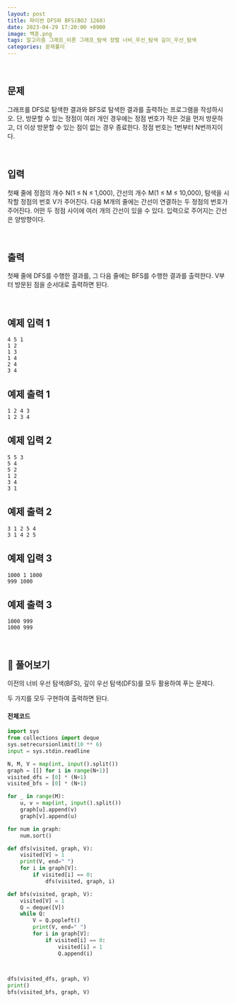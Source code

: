 ```yaml
---
layout: post
title: 파이썬 DFS와 BFS(BOJ 1260)
date: 2023-04-29 17:20:00 +0900
image: 백준.png
tags: 알고리즘 그래프_이론 그래프_탐색 정렬 너비_우선_탐색 깊이_우선_탐색
categories: 문제풀이
---
```


<br>

## 문제

그래프를 DFS로 탐색한 결과와 BFS로 탐색한 결과를 출력하는 프로그램을 작성하시오. 단, 방문할 수 있는 정점이 여러 개인 경우에는 정점 번호가 작은 것을 먼저 방문하고, 더 이상 방문할 수 있는 점이 없는 경우 종료한다. 정점 번호는 1번부터 N번까지이다.

<br>

## 입력

첫째 줄에 정점의 개수 N(1 ≤ N ≤ 1,000), 간선의 개수 M(1 ≤ M ≤ 10,000), 탐색을 시작할 정점의 번호 V가 주어진다. 다음 M개의 줄에는 간선이 연결하는 두 정점의 번호가 주어진다. 어떤 두 정점 사이에 여러 개의 간선이 있을 수 있다. 입력으로 주어지는 간선은 양방향이다.

<br>

## 출력

첫째 줄에 DFS를 수행한 결과를, 그 다음 줄에는 BFS를 수행한 결과를 출력한다. V부터 방문된 점을 순서대로 출력하면 된다.

<br>

## 예제 입력 1 

```
4 5 1
1 2
1 3
1 4
2 4
3 4
```

## 예제 출력 1 

```
1 2 4 3
1 2 3 4
```

## 예제 입력 2 

```
5 5 3
5 4
5 2
1 2
3 4
3 1
```

## 예제 출력 2 

```
3 1 2 5 4
3 1 4 2 5
```

## 예제 입력 3 

```
1000 1 1000
999 1000
```

## 예제 출력 3 

```
1000 999
1000 999
```

<br>

## 📝 풀어보기 

이전의 너비 우선 탐색(BFS), 깊이 우선 탐색(DFS)를 모두 활용하여 푸는 문제다.

두 가지를 모두 구현하여 출력하면 된다.

#### 전체코드

``` python
import sys
from collections import deque
sys.setrecursionlimit(10 ** 6)
input = sys.stdin.readline

N, M, V = map(int, input().split())
graph = [[] for i in range(N+1)]
visited_dfs = [0] * (N+1)
visited_bfs = [0] * (N+1)

for _ in range(M):
    u, v = map(int, input().split())
    graph[u].append(v)
    graph[v].append(u)

for num in graph:
    num.sort()

def dfs(visited, graph, V):
    visited[V] = 1
    print(V, end=" ")
    for i in graph[V]:
        if visited[i] == 0:
            dfs(visited, graph, i)

def bfs(visited, graph, V):
    visited[V] = 1
    Q = deque([V])
    while Q:
        V = Q.popleft()
        print(V, end=" ")
        for i in graph[V]:
            if visited[i] == 0:
                visited[i] = 1
                Q.append(i)
        


dfs(visited_dfs, graph, V)
print()
bfs(visited_bfs, graph, V)
```

